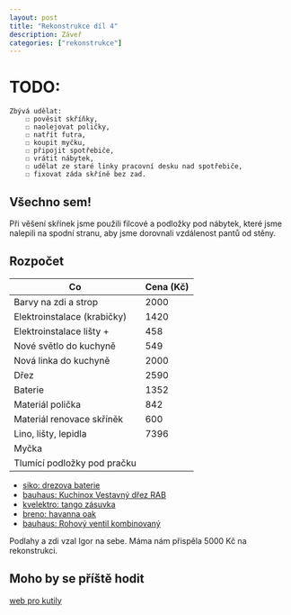 ```yaml
---
layout: post
title: "Rekonstrukce díl 4"
description: Záveř
categories: ["rekonstrukce"]
---
```


# TODO:

    Zbývá udělat:
        ☐ pověsit skříňky,
        ☐ naolejovat poličky,
        ☐ natřít futra,
        ☐ koupit myčku,
        ☐ připojit spotřebiče,
        ☐ vrátit nábytek,
        ☐ udělat ze staré linky pracovní desku nad spotřebiče,
        ☐ fixovat záda skříně bez zad.

## Všechno sem!

Při věšení skřínek jsme použili filcové a podložky pod nábytek, které jsme nalepili na spodní stranu, aby jsme dorovnali vzdálenost pantů od stěny.

## Rozpočet

| Co  | Cena (Kč) |
|-----|-----------|
| Barvy na zdi a strop | 2000 |
| Elektroinstalace (krabičky) | 1420 |
| Elektroinstalace lišty + | 458 |
| Nové světlo do kuchyně | 549 |
| Nová linka do kuchyně | 2000 |
| Dřez | 2590 |
| Baterie | 1352 |
| Materiál polička | 842 |
| Materiál renovace skříněk | 600 |
| Lino, lišty, lepidla | 7396 |
| Myčka |  |
| Tlumící podložky pod pračku |  |

- [siko: drezova baterie](https://www.siko.cz/drezova-baterie-sat-se-silikonovym-raminkem-cerna-matna-satbsd290cm/p/SATBSD290CM)
- [bauhaus: Kuchinox Vestavný dřez RAB](https://www.bauhaus.cz/kuchinox-vestavny-drez-rab-31325697)
- [kvelektro: tango zásuvka](https://www.kvelektro.cz/krabice-listova-kopos-lk-80x28-2zt-hb-bila-pro-dvojzasuvky-tango-p1187250)
- [breno: havanna oak](https://www.breno.cz/pvc-ambient-havanna-oak-669d-300)
- [bauhaus: Rohový ventil kombinovaný](https://www.bauhaus.cz/rohovy-ventil-kombinovany-13332373)


Podlahy a zdi vzal Igor na sebe.
Máma nám přispěla 5000 Kč na rekonstrukci.

## Moho by se příště hodit

[web pro kutily](https://www.stavebni-vzdelani.cz/rekonstrukce/)